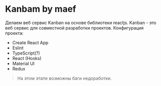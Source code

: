 # Kanbam by maef
Делаем веб сервис Kanban на основе библиотеки reactjs. 
Kanban - это веб сервис для совместной разработки проектов.
Конфигурация проекта:
+ Create React App
+ Eslint
+ TypeScript(?)
+ React (Hooks)
+ Material UI
+ Redux

> На этом этапе возможны баги недоработки.
